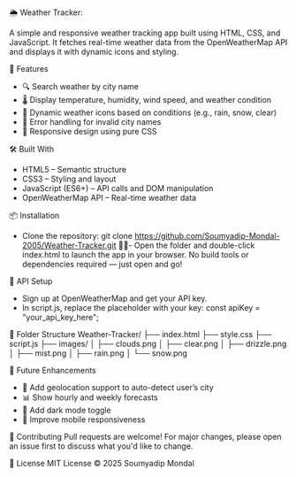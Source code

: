 🌦️ Weather Tracker:


A simple and responsive weather tracking app built using HTML, CSS, and JavaScript. It fetches real-time weather data from the OpenWeatherMap API and displays it with dynamic icons and styling.

🚀 Features
- 🔍 Search weather by city name
- 🌡️ Display temperature, humidity, wind speed, and weather condition
- 🎨 Dynamic weather icons based on conditions (e.g., rain, snow, clear)
- 🧼 Error handling for invalid city names
- 📱 Responsive design using pure CSS

🛠️ Built With
- HTML5 – Semantic structure
- CSS3 – Styling and layout
- JavaScript (ES6+) – API calls and DOM manipulation
- OpenWeatherMap API – Real-time weather data

📦 Installation
- Clone the repository:
git clone https://github.com/Soumyadip-Mondal-2005/Weather-Tracker.git
- Open the folder and double-click index.html to launch the app in your browser.
No build tools or dependencies required — just open and go!


🔑 API Setup
- Sign up at OpenWeatherMap and get your API key.
- In script.js, replace the placeholder with your key:
const apiKey = "your_api_key_here";



📁 Folder Structure
Weather-Tracker/
├── index.html
├── style.css
├── script.js
├── images/
│   ├── clouds.png
│   ├── clear.png
│   ├── drizzle.png
│   ├── mist.png
│   ├── rain.png
│   └── snow.png



🧪 Future Enhancements
- 📍 Add geolocation support to auto-detect user’s city
- 📊 Show hourly and weekly forecasts
- 🌙 Add dark mode toggle
- 📱 Improve mobile responsiveness

🙌 Contributing
Pull requests are welcome! For major changes, please open an issue first to discuss what you'd like to change.

📄 License
MIT License © 2025 Soumyadip Mondal
